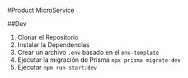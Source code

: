 #Product MicroService

##Dev
1. Clonar el Repositorio
2. Instalar la Dependencias
3. Crear un archivo `.env` basado en el `env-template`
4. Ejecutar la migración de Prisma `npx prisma migrate dev`
5. Ejecutar `npm run start:dev`